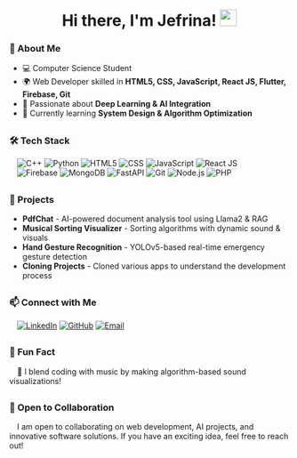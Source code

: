<div align="center">
  <h1> Hi there, I'm Jefrina! <img src="https://media.giphy.com/media/hvRJCLFzcasrR4ia7z/giphy.gif" width="30px"> </h1>
</div>

### 🚀 About Me
- 💻 Computer Science Student
- 🌍 Web Developer skilled in **HTML5, CSS, JavaScript, React JS, Flutter, Firebase, Git**
- 🤖 Passionate about **Deep Learning & AI Integration**
- 🎯 Currently learning **System Design & Algorithm Optimization**
##
### 🛠️ Tech Stack
&emsp;![C++](https://img.shields.io/badge/C++-00599C?style=for-the-badge&logo=c%2B%2B&logoColor=white)
![Python](https://img.shields.io/badge/Python-3776AB?style=for-the-badge&logo=python&logoColor=white)
![HTML5](https://img.shields.io/badge/HTML5-E34F26?style=for-the-badge&logo=html5&logoColor=white)
![CSS](https://img.shields.io/badge/CSS-1572B6?style=for-the-badge&logo=css3&logoColor=white)
![JavaScript](https://img.shields.io/badge/JavaScript-F7DF1E?style=for-the-badge&logo=javascript&logoColor=black)
![React JS](https://img.shields.io/badge/React-61DAFB?style=for-the-badge&logo=react&logoColor=black)
<br/>
&emsp;![Firebase](https://img.shields.io/badge/Firebase-FFCA28?style=for-the-badge&logo=firebase&logoColor=black)
![MongoDB](https://img.shields.io/badge/MongoDB-47A248?style=for-the-badge&logo=mongodb&logoColor=white)
![FastAPI](https://img.shields.io/badge/FastAPI-009688?style=for-the-badge&logo=fastapi&logoColor=white)
![Git](https://img.shields.io/badge/Git-F05032?style=for-the-badge&logo=git&logoColor=white)
![Node.js](https://img.shields.io/badge/Node.js-339933?style=for-the-badge&logo=node.js&logoColor=white)
![PHP](https://img.shields.io/badge/PHP-777BB4?style=for-the-badge&logo=php&logoColor=white)
##
### 📌 Projects
- **PdfChat** - AI-powered document analysis tool using Llama2 & RAG
- **Musical Sorting Visualizer** - Sorting algorithms with dynamic sound & visuals
- **Hand Gesture Recognition** - YOLOv5-based real-time emergency gesture detection
- **Cloning Projects** - Cloned various apps to understand the development process
##
### 📫 Connect with Me
&emsp;[![LinkedIn](https://img.shields.io/badge/LinkedIn-0077B5?style=for-the-badge&logo=linkedin&logoColor=white)](https://www.linkedin.com/in/apjefrina123/)
[![GitHub](https://img.shields.io/badge/GitHub-181717?style=for-the-badge&logo=github&logoColor=white)](https://github.com/a-p-jefrina)
[![Email](https://img.shields.io/badge/Email-D14836?style=for-the-badge&logo=gmail&logoColor=white)](mailto:your-apjefrina123@gmail.com)
##
### 🌟 Fun Fact
&emsp;🎵 I blend coding with music by making algorithm-based sound visualizations!
##
### 🤝 Open to Collaboration
&emsp;I am open to collaborating on web development, AI projects, and innovative software solutions. If you have an exciting idea, feel free to reach out!
##
